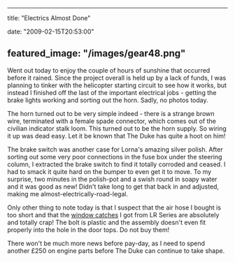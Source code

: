 
---
title: "Electrics Almost Done"

date: "2009-02-15T20:53:00"

featured_image: "/images/gear48.png"
---


Went out today to enjoy the couple of hours of sunshine that occurred before it rained.  Since the project overall is held up by a lack of funds, I was planning to tinker with the helicopter starting circuit to see how it works, but instead I finished off the last of the important electrical jobs - getting the brake lights working and sorting out the horn.  Sadly, no photos today.

The horn turned out to be very simple indeed - there is a strange brown wire, terminated with a female spade connector, which comes out of the civilian indicator stalk loom.  This turned out to be the horn supply.  So wiring it up was dead easy.  Let it be known that The Duke has quite a hoot on him!

The brake switch was another case for Lorna's amazing silver polish.  After sorting out some very poor connections in the fuse box under the steering column, I extracted the brake switch to find it totally corroded and ceased.  I had to smack it quite hard on the bumper to even get it to move.  To my surprise, two minutes in the polish-pot and a swish round in soapy water and it was good as new!  Didn't take long to get that back in and adjusted, making me almost-electrically-road-legal.

Only other thing to note today is that I suspect that the air hose I bought is too short and that the <a href="http://www.lrseries.com/shop/product/listing/776/347322-WINDOW-CATCH-ASSEMBLY.html">window catches</a> I got from LR Series are absolutely and totally crap!  The bolt is plastic and the assembly doesn't even fit properly into the hole in the door tops.  Do not buy them!

There won't be much more news before pay-day, as I need to spend another £250 on engine parts before The Duke can continue to take shape.